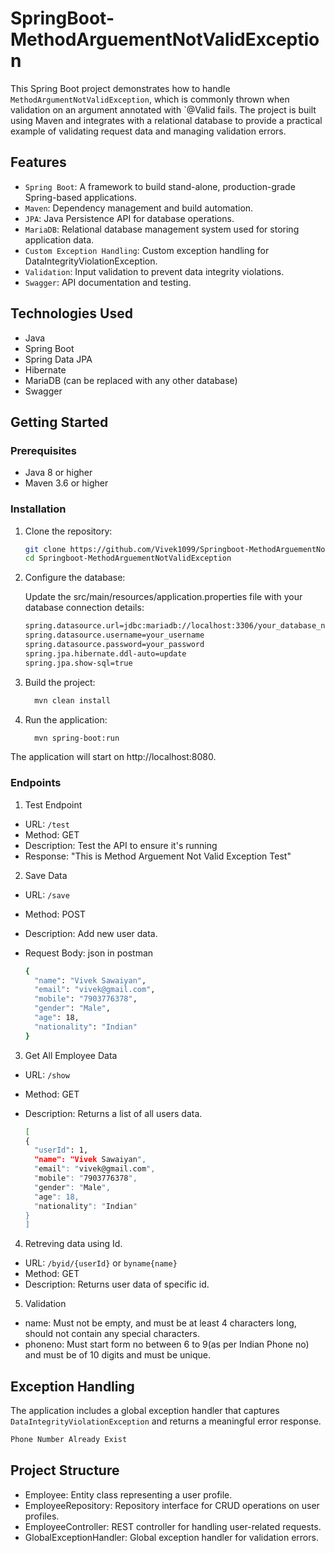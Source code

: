 # SpringBoot-MethodArguementNotValidException

This Spring Boot project demonstrates how to handle `MethodArgumentNotValidException`, which is commonly thrown when validation on an argument annotated with `@Valid fails. The project is built using Maven and integrates with a relational database to provide a practical example of validating request data and managing validation errors.

## Features
- `Spring Boot`: A framework to build stand-alone, production-grade Spring-based applications.
- `Maven`: Dependency management and build automation.
- `JPA`: Java Persistence API for database operations.
- `MariaDB`: Relational database management system used for storing application data.
- `Custom Exception Handling`: Custom exception handling for DataIntegrityViolationException.
- `Validation`: Input validation to prevent data integrity violations.
- `Swagger`: API documentation and testing.

## Technologies Used
- Java
- Spring Boot
- Spring Data JPA
- Hibernate
- MariaDB (can be replaced with any other database)
- Swagger

## Getting Started

### Prerequisites

- Java 8 or higher
- Maven 3.6 or higher

### Installation

1. Clone the repository:
   ```sh
   git clone https://github.com/Vivek1099/Springboot-MethodArguementNotValidException.git
   cd Springboot-MethodArguementNotValidException

2. Configure the database:

    Update the src/main/resources/application.properties file with your database connection details:
     ```sh
    spring.datasource.url=jdbc:mariadb://localhost:3306/your_database_name
    spring.datasource.username=your_username
    spring.datasource.password=your_password
    spring.jpa.hibernate.ddl-auto=update
    spring.jpa.show-sql=true
   
3. Build the project:
   ```sh
     mvn clean install
4. Run the application:
   ```sh
     mvn spring-boot:run
The application will start on http://localhost:8080.

### Endpoints

1. Test Endpoint
- URL: `/test`
- Method: GET
- Description: Test the API to ensure it's running
- Response: "This is Method Arguement Not Valid Exception Test"

2. Save Data
- URL: `/save`
- Method: POST
- Description: Add new user data.
- Request Body: json in postman
  
  ```sh
  {
    "name": "Vivek Sawaiyan",
    "email": "vivek@gmail.com",
    "mobile": "7903776378",
    "gender": "Male",
    "age": 18,
    "nationality": "Indian"
  }

3. Get All Employee Data
- URL: `/show`
- Method: GET
- Description: Returns a list of all users data.
  
  ```sh
  [
  {
    "userId": 1,
    "name": "Vivek Sawaiyan",
    "email": "vivek@gmail.com",
    "mobile": "7903776378",
    "gender": "Male",
    "age": 18,
    "nationality": "Indian"
  }
  ]
  
4. Retreving data using Id.
- URL: `/byid/{userId}` or `byname{name}`
- Method: GET
- Description: Returns user data of specific id.

5. Validation
- name: Must not be empty, and must be at least 4 characters long, should not contain any special characters.
- phoneno: Must start form no between 6 to 9(as per Indian Phone no) and must be of 10 digits and must be unique.

## Exception Handling
The application includes a global exception handler that captures `DataIntegrityViolationException` and returns a meaningful error response.
```sh
Phone Number Already Exist
```

## Project Structure

- Employee: Entity class representing a user profile.
- EmployeeRepository: Repository interface for CRUD operations on user profiles.
- EmployeeController: REST controller for handling user-related requests.
- GlobalExceptionHandler: Global exception handler for validation errors.


